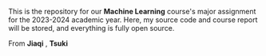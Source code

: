 This is the repository for our **Machine Learning** course's major assignment for the 2023-2024 academic year. 
Here, my source code and course report will be stored, and everything is fully open source.

From **Jiaqi** , **Tsuki**